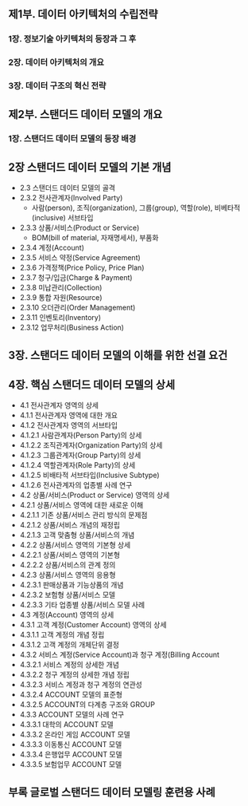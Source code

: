 ## 제1부. 데이터 아키텍처의 수립전략

### 1장. 정보기술 아키텍처의 등장과 그 후
### 2장. 데이터 아키텍처의 개요
### 3장. 데이터 구조의 혁신 전략



## 제2부. 스탠더드 데이터 모델의 개요


### 1장. 스탠더드 데이터 모델의 등장 배경


## 2장 스탠더드 데이터 모델의 기본 개념
* 2.3 스탠더드 데이터 모델의 골격
* 2.3.2 전사관계자(Involved Party)
	* 사람(person), 조직(organization), 그룹(group), 역할(role), 비베타적(inclusive) 서브타입
* 2.3.3 상품/서비스(Product or Service)
	* BOM(bill of material, 자재명세서), 부품화
* 2.3.4 계정(Account)
* 2.3.5 서비스 약정(Service Agreement)
* 2.3.6 가격정책(Price Policy, Price Plan)
* 2.3.7 청구/입금(Charge & Payment)
* 2.3.8 미납관리(Collection)
* 2.3.9 통합 자원(Resource)
* 2.3.10 오더관리(Order Management)
* 2.3.11 인벤토리(Inventory)
* 2.3.12 업무처리(Business Action)


## 3장. 스탠더드 데이터 모델의 이해를 위한 선결 요건


## 4장. 핵심 스탠더드 데이터 모델의 상세
* 4.1 전사관계자 영역의 상세
* 4.1.1 전사관계자 영역에 대한 개요
* 4.1.2 전사관계자 영역의 서브타입
* 4.1.2.1 사람관계자(Person Party)의 상세
* 4.1.2.2 조직관계자(Organization Party)의 상세
* 4.1.2.3 그룹관계자(Group Party)의 상세
* 4.1.2.4 역할관계자(Role Party)의 상세
* 4.1.2.5 비배타적 서브타입(Inclusive Subtype)
* 4.1.2.6 전사관계자의 업종별 사례 연구
* 4.2 상품/서비스(Product or Service) 영역의 상세
* 4.2.1 상품/서비스 영역에 대한 새로운 이해
* 4.2.1.1 기존 상품/서비스 관리 방식의 문제점
* 4.2.1.2 상품/서비스 개념의 재정립
* 4.2.1.3 고객 맞춤형 상품/서비스의 개념
* 4.2.2 상품/서비스 영역의 기본형 상세
* 4.2.2.1 상품/서비스 영역의 기본형
* 4.2.2.2 상품/서비스의 관계 정의
* 4.2.3 상품/서비스 영역의 응용형
* 4.2.3.1 판매상품과 기능상품의 개념
* 4.2.3.2 보험형 상품/서비스 모델
* 4.2.3.3 기타 업종별 상품/서비스 모델 사례
* 4.3 계정(Account) 영역의 상세
* 4.3.1 고객 계정(Customer Account) 영역의 상세
* 4.3.1.1 고객 계정의 개념 정립
* 4.3.1.2 고객 계정의 개체단위 결정
* 4.3.2 서비스 계정(Service Account)과 청구 계정(Billing Account
* 4.3.2.1 서비스 계정의 상세한 개념
* 4.3.2.2 청구 계정의 상세한 개념 정립
* 4.3.2.3 서비스 계정과 청구 계정의 연관성
* 4.3.2.4 ACCOUNT 모델의 표준형
* 4.3.2.5 ACCOUNT의 다계층 구조와 GROUP
* 4.3.3 ACCOUNT 모델의 사례 연구
* 4.3.3.1 대학의 ACCOUNT 모델
* 4.3.3.2 온라인 게임 ACCOUNT 모델
* 4.3.3.3 이동통신 ACCOUNT 모델
* 4.3.3.4 은행업무 ACCOUNT 모델
* 4.3.3.5 보험업무 ACCOUNT 모델


## 부록 글로벌 스탠더드 데이터 모델링 훈련용 사례
